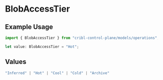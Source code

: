 # BlobAccessTier

## Example Usage

```typescript
import { BlobAccessTier } from "cribl-control-plane/models/operations";

let value: BlobAccessTier = "Hot";
```

## Values

```typescript
"Inferred" | "Hot" | "Cool" | "Cold" | "Archive"
```